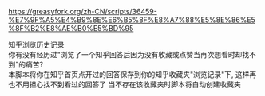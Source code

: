 https://greasyfork.org/zh-CN/scripts/36459-%E7%9F%A5%E4%B9%8E%E6%B5%8F%E8%A7%88%E5%8E%86%E5%8F%B2%E8%AE%B0%E5%BD%95

知乎浏览历史记录<br>
你有没有经历过"浏览了一个知乎回答后因为没有收藏或点赞当再次想看时却找不到"的痛苦?<br>
本脚本将你在知乎首页点开过的回答保存到你的知乎收藏夹"浏览记录"下, 这样再也不用担心找不到看过的回答了 当不存在该收藏夹时脚本将自动创建收藏夹<br>
